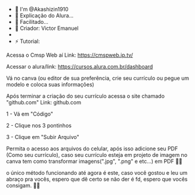 - 👋 I'm @Akashizin1910
- 👀 Explicação do Alura...
- 🌱 Facilitado...
- 💞️ Criador: Victor Emanuel
- 
- ⚡ Tutorial:

Acessa o Cmsp Web aí
Link: https://cmspweb.ip.tv/

Acessar o alura/link:
https://cursos.alura.com.br/dashboard


Vá no canva (ou editor de sua preferência, crie seu currículo ou pegue um modelo e coloca suas informações)

Após terminar a criação do seu currículo acessa o site chamado
"github.com"
Link: github.com

1 - Vá em "Código"

2 - Clique nos 3 pontinhos

3 - Clique em "Subir Arquivo"

Permita o acesso aos arquivos do celular, após isso adicione seu PDF (Como seu currículo), caso seu currículo esteja em projeto de imagem no canva tem como transformar imagens(".jpg", ".png" e etc...) em PDF 👍🏼

o único método funcionando até agora é este, caso você gostou e leu um abraço pra vocês, espero que dê certo se não der é fd, espero que vocês consigam. 👋🏼
